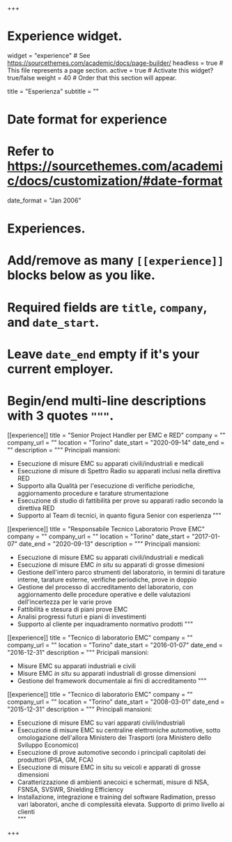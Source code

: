 +++
# Experience widget.
widget = "experience"  # See https://sourcethemes.com/academic/docs/page-builder/
headless = true  # This file represents a page section.
active = true  # Activate this widget? true/false
weight = 40  # Order that this section will appear.

title = "Esperienza"
subtitle = ""

# Date format for experience
#   Refer to https://sourcethemes.com/academic/docs/customization/#date-format
date_format = "Jan 2006"

# Experiences.
#   Add/remove as many `[[experience]]` blocks below as you like.
#   Required fields are `title`, `company`, and `date_start`.
#   Leave `date_end` empty if it's your current employer.
#   Begin/end multi-line descriptions with 3 quotes `"""`.
[[experience]]
  title = "Senior Project Handler per EMC e RED"
  company = ""
  company_url = ""
  location = "Torino"
  date_start = "2020-09-14"
  date_end = ""
  description = """
  Principali mansioni:
  * Esecuzione di misure EMC su apparati civili/industriali e medicali
  * Esecuzione di misure di Spettro Radio su apparati inclusi nella direttiva RED
  * Supporto alla Qualità per l'esecuzione di verifiche periodiche, 
  aggiornamento procedure e tarature
  strumentazione
  * Esecuzione di studio di fattibilità per prove su apparati radio 
  secondo la direttiva RED
  * Supporto al Team di tecnici, in quanto figura Senior con esperienza
  """

[[experience]]
  title = "Responsabile Tecnico Laboratorio Prove EMC"
  company = ""
  company_url = ""
  location = "Torino"
  date_start = "2017-01-07"
  date_end = "2020-09-13"
  description = """
  Principali mansioni:
  * Esecuzione di misure EMC su apparati civili/industriali e medicali
  * Esecuzione di misure EMC _in situ_ su apparati di grosse dimesioni
  * Gestione dell'intero parco strumenti del laboratorio, in termini di
  tarature interne, tarature esterne, verifiche periodiche, prove in doppio
  * Gestione del processo di accreditamento del laboratorio, con aggiornamento delle
  procedure operative e delle valutazioni dell'incertezza per le varie prove
  * Fattibilità e stesura di piani prove EMC
  * Analisi progressi futuri e piani di investimenti
  * Supporto al cliente per inquadramento normativo prodotti
  """
  
[[experience]]
  title = "Tecnico di laboratorio EMC"
  company = ""
  company_url = ""
  location = "Torino"
  date_start = "2016-01-07"
  date_end = "2016-12-31"
  description = """
  Pricipali mansioni:
  * Misure EMC su apparati industriali e civili
  * Misure EMC _in situ_ su apparati industriali di grosse dimensioni
  * Gestione del framework documentale ai fini di accreditamento
  """

[[experience]]
  title = "Tecnico di laboratorio EMC"
  company = ""
  company_url = ""
  location = "Torino"
  date_start = "2008-03-01"
  date_end = "2015-12-31"
  description = """
  Principali mansioni:
  * Esecuzione di misure EMC su vari apparati civili/industriali
  * Esecuzione di misure EMC su centraline elettroniche automotive, sotto
  omologazione dell'allora Ministero dei Trasporti (ora Ministero dello Sviluppo Economico)
  * Esecuzione di prove automotive secondo i principali capitolati dei produttori (PSA, GM, FCA)
  * Esecuzione di misure EMC in situ su veicoli e apparati di grosse dimensioni
  * Caratterizzazione di ambienti anecoici e schermati, misure di NSA, FSNSA, SVSWR, Shielding Efficiency
  * Installazione, integrazione e training del software Radimation, presso vari laboratori, anche di complessità elevata. Supporto di primo
  livello ai clienti  
  """

+++

